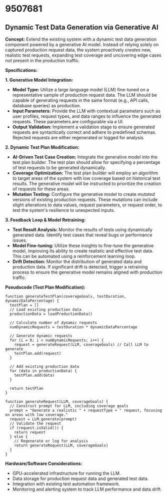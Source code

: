 # 9507681

## Dynamic Test Data Generation via Generative AI

**Concept:** Extend the existing system with a dynamic test data generation component powered by a generative AI model. Instead of relying solely on captured production request data, the system proactively *creates* new, realistic test requests, expanding test coverage and uncovering edge cases not present in the production traffic.

**Specifications:**

**1. Generative Model Integration:**

*   **Model Type:** Utilize a large language model (LLM) fine-tuned on a representative sample of production request data. The LLM should be capable of generating requests in the same format (e.g., API calls, database queries) as production.
*   **Input Parameters:** Provide the LLM with contextual parameters such as user profiles, request types, and data ranges to influence the generated requests. These parameters are configurable via a UI.
*   **Output Validation:** Implement a validation stage to ensure generated requests are syntactically correct and adhere to predefined schemas. Rejected requests are either regenerated or logged for analysis.

**2. Dynamic Test Plan Modification:**

*   **AI-Driven Test Case Creation:** Integrate the generative model into the test plan builder. The test plan should allow for specifying a percentage of test requests to be generated dynamically.
*   **Coverage Optimization:** The test plan builder will employ an algorithm to target areas of the system with low coverage based on historical test results. The generative model will be instructed to prioritize the creation of requests for these areas.
*   **Mutation Testing:** Configure the generative model to create *mutated* versions of existing production requests. These mutations can include slight alterations to data values, request parameters, or request order, to test the system's resilience to unexpected inputs.

**3. Feedback Loop & Model Retraining:**

*   **Test Result Analysis:** Monitor the results of tests using dynamically generated data. Identify test cases that reveal bugs or performance issues.
*   **Model Fine-tuning:** Utilize these insights to fine-tune the generative model, improving its ability to create realistic and effective test data. This can be automated using a reinforcement learning loop.
*   **Drift Detection:** Monitor the distribution of generated data and production data. If significant drift is detected, trigger a retraining process to ensure the generative model remains aligned with production traffic.

**Pseudocode (Test Plan Modification):**

```
function generateTestPlan(coverageGoals, testDuration, dynamicDataPercentage) {
  testPlan = []
  // Load existing production data
  productionData = loadProductionData()

  // Calculate number of dynamic requests
  numDynamicRequests = testDuration * dynamicDataPercentage

  // Generate dynamic requests
  for (i = 0; i < numDynamicRequests; i++) {
    request = generateRequest(LLM, coverageGoals) // Call LLM to generate
    testPlan.add(request)
  }

  // Add existing production data
  for (data in productionData) {
    testPlan.add(data)
  }

  return testPlan
}

function generateRequest(LLM, coverageGoals) {
  // Construct prompt for LLM, including coverage goals
  prompt = "Generate a realistic " + requestType + " request, focusing on areas with low coverage."
  request = LLM.generate(prompt)
  // Validate the request
  if (request.isValid()) {
    return request
  } else {
    // Regenerate or log for analysis
    return generateRequest(LLM, coverageGoals)
  }
}
```

**Hardware/Software Considerations:**

*   GPU-accelerated infrastructure for running the LLM.
*   Data storage for production request data and generated test data.
*   Integration with existing test automation framework.
*   Monitoring and alerting system to track LLM performance and data drift.